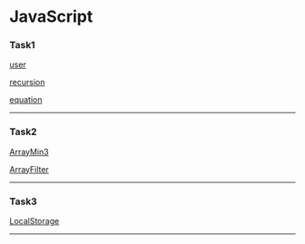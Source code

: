 # JavaScript

<h3>Task1</h3>
<p><a href="https://jsfiddle.net/viktoria_fomenok/nutoemk6/">user</a></p>
<p><a href="https://jsfiddle.net/viktoria_fomenok/g410pss1/ ">recursion</a></p>
<p><a href="https://jsfiddle.net/viktoria_fomenok/q97b229h/">equation</a></p>
<hr>
<h3>Task2</h3>
<p><a href="https://jsfiddle.net/viktoria_fomenok/xLyjhyz8/">ArrayMin3</a></p>
<p><a href="https://jsfiddle.net/viktoria_fomenok/Lph8zqtc/">ArrayFilter</a></p>
<hr>
<h3>Task3</h3>
<p><a href="https://jsfiddle.net/viktoria_fomenok/j1z2xek0/">LocalStorage</a></p>
<hr>
